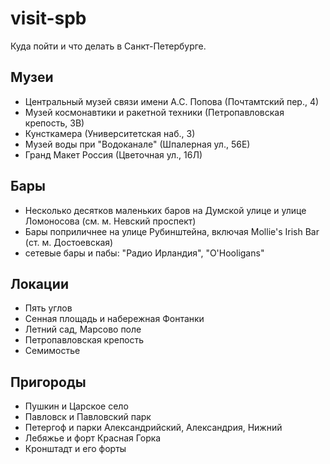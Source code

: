 visit-spb
=========
Куда пойти и что делать в Санкт-Петербурге.

Музеи
-----
* Центральный музей связи имени А.С. Попова (Почтамтский пер., 4)
* Музей космонавтики и ракетной техники (Петропавловская крепость, 3В)
* Кунсткамера (Университетская наб., 3)
* Музей воды при "Водоканале" (Шпалерная ул., 56Е)
* Гранд Макет Россия (Цветочная ул., 16Л)

Бары
----
* Несколько десятков маленьких баров на Думской улице и улице Ломоносова (см. м. Невский проспект)
* Бары поприличнее на улице Рубинштейна, включая Mollie's Irish Bar (ст. м. Достоевская)
* сетевые бары и пабы: "Радио Ирландия", "O'Hooligans"

Локации
-------
* Пять углов
* Сенная площадь и набережная Фонтанки
* Летний сад, Марсово поле
* Петропавловская крепость
* Семимостье

Пригороды
---------
* Пушкин и Царское село
* Павловск и Павловский парк
* Петергоф и парки Александрийский, Александрия, Нижний
* Лебяжье и форт Красная Горка
* Кронштадт и его форты
